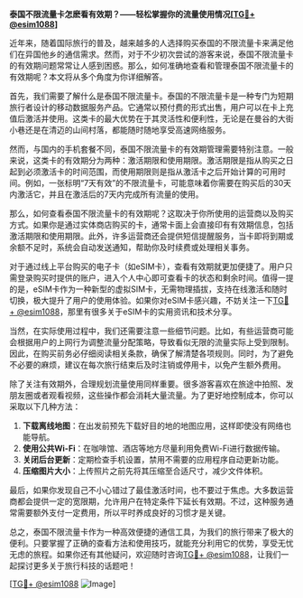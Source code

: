 **泰国不限流量卡怎麽看有效期？——轻松掌握你的流量使用情况[[TG💪+ @esim1088](https://t.me/s/esim1088)]**

近年来，随着国际旅行的普及，越来越多的人选择购买泰国的不限流量卡来满足他们在异国他乡的通信需求。然而，对于不少初次尝试的游客来说，泰国不限流量卡的有效期问题常常让人感到困惑。那么，如何准确地查看和管理泰国不限流量卡的有效期呢？本文将从多个角度为你详细解答。

首先，我们需要了解什么是泰国不限流量卡。泰国的不限流量卡是一种专门为短期旅行者设计的移动数据服务产品。它通常以预付费的形式出售，用户可以在卡上充值后激活并使用。这类卡的最大优势在于其灵活性和便利性，无论是在曼谷的大街小巷还是在清迈的山间村落，都能随时随地享受高速网络服务。

然而，与国内的手机套餐不同，泰国不限流量卡的有效期管理需要特别注意。一般来说，这类卡的有效期分为两种：激活期限和使用期限。激活期限是指从购买之日起到必须激活卡的时间范围，而使用期限则是指从激活卡之后开始计算的可用时间。例如，一张标明“7天有效”的不限流量卡，可能意味着你需要在购买后的30天内激活它，并且在激活后的7天内完成所有流量的使用。

那么，如何查看泰国不限流量卡的有效期呢？这取决于你所使用的运营商以及购买方式。如果你是通过实体商店购买的卡，通常卡面上会直接印有有效期信息，包括激活期限和使用期限。此外，许多运营商还会提供短信提醒服务，当卡即将到期或余额不足时，系统会自动发送通知，帮助你及时续费或处理相关事务。

对于通过线上平台购买的电子卡（如eSIM卡），查看有效期就更加便捷了。用户只需登录购买时提供的账户，进入个人中心即可查看卡的状态和剩余时间。值得一提的是，eSIM卡作为一种新型的虚拟SIM卡，无需物理插拔，支持在线激活和随时切换，极大提升了用户的使用体验。如果你对eSIM卡感兴趣，不妨关注一下[TG💪+ @esim1088](https://t.me/s/esim1088)，那里有很多关于eSIM卡的实用资讯和技术分享。

当然，在实际使用过程中，我们还需要注意一些细节问题。比如，有些运营商可能会根据用户的上网行为调整流量分配策略，导致看似无限的流量实际上受到限制。因此，在购买前务必仔细阅读相关条款，确保了解清楚各项规则。同时，为了避免不必要的麻烦，建议在每次旅行结束后及时注销或停用卡，以免产生额外费用。

除了关注有效期外，合理规划流量使用同样重要。很多游客喜欢在旅途中拍照、发朋友圈或者观看视频，这些操作都会消耗大量流量。为了更好地控制成本，你可以采取以下几种方法：

1. **下载离线地图**：在出发前预先下载好目的地的地图应用，这样即使没有网络也能导航。
2. **使用公共Wi-Fi**：在咖啡馆、酒店等地方尽量利用免费Wi-Fi进行数据传输。
3. **关闭后台更新**：定期检查手机设置，禁用不需要的应用程序自动更新功能。
4. **压缩图片大小**：上传照片之前先将其压缩至合适尺寸，减少文件体积。

最后，如果你发现自己不小心错过了最佳激活时间，也不要过于焦虑。大多数运营商都会提供一定的宽限期，允许用户在特定条件下延长有效期。不过，这种服务通常需要额外支付一定费用，所以平时养成良好的习惯才是关键。

总之，泰国不限流量卡作为一种高效便捷的通信工具，为我们的旅行带来了极大的便利。只要掌握了正确的查看方法和使用技巧，就能充分利用它的优势，享受无忧无虑的旅程。如果你还有其他疑问，欢迎随时咨询[TG💪+ @esim1088](https://t.me/s/esim1088)，让我们一起探讨更多关于旅行科技的话题吧！

[[TG💪+ @esim1088](https://t.me/s/esim1088) ![Image](https://i.postimg.cc/4NQfJmqS/Snipaste-2025-05-13-00-14-12.png)]